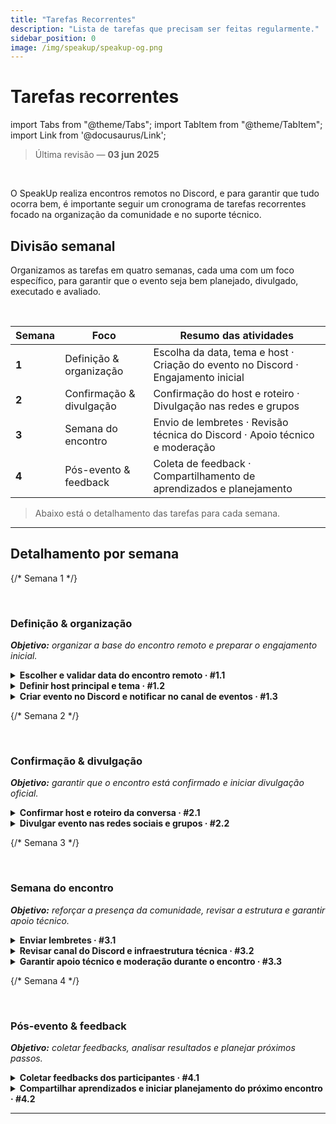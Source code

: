 ```yaml
---
title: "Tarefas Recorrentes"
description: "Lista de tarefas que precisam ser feitas regularmente."
sidebar_position: 0
image: /img/speakup/speakup-og.png
---
```


# Tarefas recorrentes 

import Tabs from "@theme/Tabs";
import TabItem from "@theme/TabItem";
import Link from '@docusaurus/Link';

> Última revisão — **03 jun 2025**

<br/>

O SpeakUp realiza encontros remotos no Discord, e para garantir que tudo ocorra bem, é importante seguir um cronograma de tarefas recorrentes focado na organização da comunidade e no suporte técnico.

## Divisão semanal

Organizamos as tarefas em quatro semanas, cada uma com um foco específico, para garantir que o evento seja bem planejado, divulgado, executado e avaliado.

<br/>

| Semana | Foco                    | Resumo das atividades                                                                 |
| ------ | ----------------------- | ------------------------------------------------------------------------------------- |
|  **1** | Definição & organização | Escolha da data, tema e host · Criação do evento no Discord · Engajamento inicial     |
|  **2** | Confirmação & divulgação| Confirmação do host e roteiro · Divulgação nas redes e grupos                         |
|  **3** | Semana do encontro      | Envio de lembretes · Revisão técnica do Discord · Apoio técnico e moderação           |
|  **4** | Pós-evento & feedback   | Coleta de feedback · Compartilhamento de aprendizados e planejamento                  |

> Abaixo está o detalhamento das tarefas para cada semana.

---

## Detalhamento por semana

<Tabs groupId="weeks" defaultValue="w1">

{/* Semana 1 */}
<TabItem value="w1" label="Semana 1">

<br/>

### Definição & organização

_**Objetivo:** organizar a base do encontro remoto e preparar o engajamento inicial._

<details id="w1-t1">
<summary><strong>Escolher e validar data do encontro remoto · #1.1</strong></summary>

Verificar possíveis conflitos com feriados ou eventos concorrentes. Consultar a comunidade no Discord para identificar a melhor data.

<div className="alert alert--info" role="alert">
Observação: usaremos enquetes no Discord para facilitar a escolha do dia do encontro.
</div>

</details>

<details id="w1-t2">
<summary><strong>Definir host principal e tema · #1.2</strong></summary>

Conversar com potenciais hosts para confirmar disponibilidade e escolher o tema central do bate-papo.

</details>

<details id="w1-t3">
<summary><strong>Criar evento no Discord e notificar no canal de eventos · #1.3</strong></summary>

Criaremos o evento oficial no canal do Discord e avisaremos a comunidade sobre a data, hora, tema e host definidos.

</details>

</TabItem>

{/* Semana 2 */}
<TabItem value="w2" label="Semana 2">

<br/>

### Confirmação & divulgação

_**Objetivo:** garantir que o encontro está confirmado e iniciar divulgação oficial._

<details id="w2-t1">
<summary><strong>Confirmar host e roteiro da conversa · #2.1</strong></summary>

Alinhar com o host os detalhes da condução do encontro: duração, dinâmica, momentos de perguntas, etc.

</details>

<details id="w2-t2">
<summary><strong>Divulgar evento nas redes sociais e grupos · #2.2</strong></summary>

Postaremos o card oficial do evento no Instagram, no grupo do WhatsApp e no canal de eventos do Discord, contendo tema, data, horário e canal do Discord.

</details>

</TabItem>

{/* Semana 3 */}
<TabItem value="w3" label="Semana 3">

<br/>

### Semana do encontro

_**Objetivo:** reforçar a presença da comunidade, revisar a estrutura e garantir apoio técnico._

<details id="w3-t1">
<summary><strong>Enviar lembretes · #3.1</strong></summary>

Dispararemos lembretes no WhatsApp e no canal de eventos do Discord, um dia antes e algumas horas antes do encontro.

</details>

<details id="w3-t2">
<summary><strong>Revisar canal do Discord e infraestrutura técnica · #3.2</strong></summary>

Verificaremos os canais de voz, permissões e conexão para evitar problemas no dia.

</details>

<details id="w3-t3">
<summary><strong>Garantir apoio técnico e moderação durante o encontro · #3.3</strong></summary>

Organizaremos com os membros voluntários para ajudar o host com questões técnicas, moderação de áudio e acolhimento de participantes.

</details>

</TabItem>

{/* Semana 4 */}
<TabItem value="w4" label="Semana 4">

<br/>

### Pós-evento & feedback

_**Objetivo:** coletar feedbacks, analisar resultados e planejar próximos passos._

<details id="w4-t1">
<summary><strong>Coletar feedbacks dos participantes · #4.1</strong></summary>

Iremos compartilhar o formulário de feedback com perguntas sobre a experiência do encontro, sugestões e melhorias.

</details>

<details id="w4-t2">
<summary><strong>Compartilhar aprendizados e iniciar planejamento do próximo encontro · #4.2</strong></summary>

Analisaremos os feedbacks e organizaremos os principais pontos no drive para uso na próxima organização.

</details>

</TabItem>

</Tabs>

---